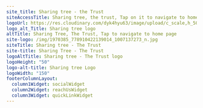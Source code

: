 ```yaml
---
site_title: Sharing tree - the Trust
siteAccessTitle: Sharing tree, the trust, Tap on it to navigate to home page
logoUrl: https://res.cloudinary.com/dyk4hyu63/image/upload/c_scale,h_50,q_auto:eco,w_150/v1613539412/2021/02/sharing-tree-logo_k4eyvy.jpg
logo_alt_Title: Sharing tree logo
altTitle: Sharing Tree, The Trust, Tap to navigate to home page
site-logo: /img/1970385_778910422139014_1007137273_n.jpg
siteTitle: Sharing tree - The Trust
site-title: Sharing Tree - The Trust
logoAltTitle: Sharing tree - The Trust logo
logoHeight: "50"
logo-alt-title: Sharing tree Logo
logoWidth: "150"
footerColumnLayout:
  column1Widget: socialWidget
  column2Widget: reachUsWidget
  column3Widget: quickLinkWidget
---
```

